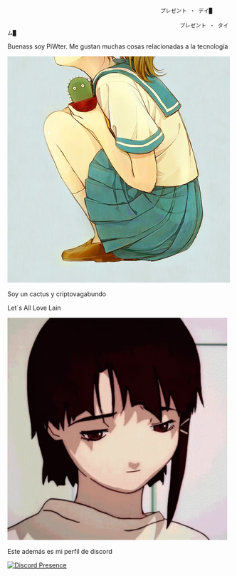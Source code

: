                                                     プレゼント ‧ デイ█

                                                    ㅤㅤㅤㅤプレゼント ‧ タイム█


Buenass soy PiWter. Me gustan muchas cosas relacionadas a la tecnología

![](5e3daca379d90895ad98010c44876b06.jpg)

Soy un cactus y criptovagabundo

Let´s All Love Lain

[![](iwakura-lain.gif)](https://fauux.neocities.org)

Este además es mi perfil de discord

[![Discord Presence](https://lanyard.cnrad.dev/api/447351141202657290)](https://discord.com/users/447351141202657290)
